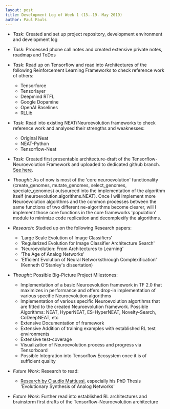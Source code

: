 ```yaml
---
layout: post
title: Development Log of Week 1 (13.-19. May 2019)
author: Paul Pauls
---
```


* _Task_: Created and set up project repository, development environment and development log


* _Task_: Processed phone call notes and created extensive private notes, roadmap and ToDos


* _Task_: Read up on Tensorflow and read into Architectures of the following Reinforcement Learning Frameworks to check reference work of others:
  - Tensorforce
  - Tensorlayer
  - Deepmind RTFL
  - Google Dopamine
  - OpenAI Baselines
  - RLLib


* _Task_: Read into existing NEAT/Neuroevolution frameworks to check reference work and analysed their strengths and weaknesses:
  - Original Neat
  - NEAT-Python
  - Tensorflow-Neat


* _Task_: Created first presentable architecture-draft of the Tensorflow-Neuroevolution Framework and uploaded to dedicated github branch. [See here](https://github.com/PaulPauls/Tensorflow-Neuroevolution/tree/architecture-draft-1).


* _Thought_: As of now is most of the 'core neuroevolution' functionality (create_genomes, mutate_genomes, select_genomes, speciate_genomes) outsourced into the implementation of the algorithm itself (neuroevolution.algorithms.NEAT). Once I will implement more Neuroevolution algorithms and the common processes between the same functions of two different ne-algorithms become clearer, will I implement those core functions in the core frameworks 'population' module to minimize code replication and decomplexify the algorithms.


* _Research_: Studied up on the following Research papers:
  - 'Large Scale Evolution of Image Classifiers' 
  - 'Regularized Evolution for Image Classifier Architecture Search'
  - 'Neuroevolution: From Architectures to Learning'
  - 'The Age of Analog Networks'
  - 'Efficient Evolution of Neural Networksthrough Complexification' (Kenneth O'Stanley's dissertation)


* _Thought_: Possible Big-Picture Project Milestones:
  - Implementation of a basic Neuroevolution framework in TF 2.0 that maximizes
    in performance and offers drop-in implementation of various specific
    Neuroevolution algorithms
  - Implementation of various specific Neuroevolution algortihms that are fitted to the 
    created Neuroevolution framework. Possible Algorithms: NEAT, HyperNEAT,
    ES-HyperNEAT, Novelty-Search, CoDeepNEAT, etc
  - Extensive Documentation of framework 
  - Extensive Addition of training examples with established RL test environments
  - Extensive test-coverage
  - Visualization of Neuroevolution process and progress via Tensorboard
  - Possible Integration into Tensorflow Ecosystem once it is of sufficient
    quality


* _Future Work_: Research to read:
  - [Research by Claudio Mattiussi](https://sites.google.com/site/claudiomattiussi/Publications), especially his PhD Thesis 'Evolutionary Synthesis of Analog Networks'


* _Future Work_: Further read into established RL architectures and brainstorm first drafts of the Tensorflow-Neuroevolution architecture

